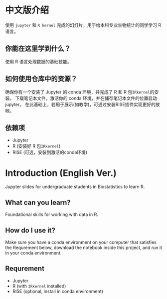 # 中文版介绍

 使用 `jupyter` 和 `R kernel` 完成的幻灯片，用于给本科专业生物统计的同学学习 R 语言。

## 你能在这里学到什么？

 使用 R 语言处理数据的基础技能。

## 如何使用仓库中的资源？

 确保你有一个安装了 Jupyter 的 conda 环境，并完成了 R 和 R 包`IRkernel`的安装。
 下载笔记本文件，激活你的 conda 环境，并在储存笔记本文件的位置启动 jupyter。
 在此基础上，若用于展示(如教学)，可通过安装RISE插件实现更好的放映。

## 依赖项

- Jupyter
- R (安装好 R 包`IRkernel`)
- RISE (可选，安装到激活的conda环境)


# Introduction (English Ver.)

 Jupyter slides for undergraduate students in Biostatistics to learn R.

## What can you learn?

 Foundational skills for working with data in R.

## How do I use it?

Make sure you have a conda environment on your computer that satisfies the Requrement below, 
download the notebook inside this project, and run it in your conda environment.

## Requrement

- Jupyter
- R (with `IRkernel` installed)
- RISE (optional, install in conda environment)